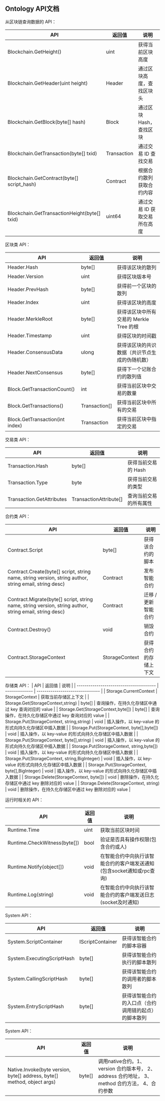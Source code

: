 ## Ontology API文档
从区块链查询数据的 API：

| API                                      | 返回值         | 说明               |
| ---------------------------------------- | ----------- | ---------------- |
| Blockchain.GetHeight()                   | uint        | 获得当前区块高度         |
| Blockchain.GetHeader(uint height)        | Header      | 通过区块高度，查找区块头     |
| Blockchain.GetBlock(byte[] hash)         | Block       | 通过区块 Hash，查找区块   |
| Blockchain.GetTransaction(byte[] txid)   | Transaction | 通过交易 ID 查找交易     |
| Blockchain.GetContract(byte[] script_hash) | Contract    | 根据合约散列获取合约内容     |
| Blockchain.GetTransactionHeight(byte[] txid) | uint64      | 通过交易 ID 获取交易所在高度 |

区块类 API：

| API                             | 返回值           | 说明                         |
| ------------------------------- | ------------- | -------------------------- |
| Header.Hash                     | byte[]        | 获得该区块的散列                   |
| Header.Version                  | uint          | 获得区块版本号                    |
| Header.PrevHash                 | byte[]        | 获得前一个区块的散列                 |
| Header.Index                    | uint          | 获得该区块的高度                   |
| Header.MerkleRoot               | byte[]        | 获得该区块中所有交易的 Merkle Tree 的根 |
| Header.Timestamp                | uint          | 获得区块的时间戳                   |
| Header.ConsensusData            | ulong         | 获得该区块的共识数据（共识节点生成的伪随机数）    |
| Header.NextConsensus            | byte[]        | 获得下一个记账合约的散列值              |
| Block.GetTransactionCount()     | int           | 获得当前区块中交易的数量               |
| Block.GetTransactions()         | Transaction[] | 获得当前区块中所有的交易               |
| Block.GetTransaction(int index) | Transaction   | 获得当前区块中指定的交易               |

交易类 API：

| API                       | 返回值                    | 说明           |
| ------------------------- | ---------------------- | ------------ |
| Transaction.Hash          | byte[]                 | 获得当前交易的 Hash |
| Transaction.Type          | byte                   | 获得当前交易的类型    |
| Transaction.GetAttributes | TransactionAttribute[] | 查询当前交易的所有属性  |



合约类 API：

| API                                      | 返回值            | 说明          |
| ---------------------------------------- | -------------- | ----------- |
| Contract.Script                          | byte[]         | 获得该合约的脚本    |
| Contract.Create(byte[] script, string name, string version, string author, string email, string desc) | Contract       | 发布智能合约      |
| Contract.Migrate(byte[] script, string name, string version, string author, string email, string desc) | Contract       | 迁移 / 更新智能合约 |
| Contract.Destroy()                       | void           | 销毁合约        |
| Contract.StorageContext                  | StorageContext | 获得合约的存储上下文  |

存储类 API：
| API                                      | 返回值            | 说明                               |
| ---------------------------------------- | -------------- | -------------------------------- |
| Storage.CurrentContext                   | StorageContext | 获取当前存储区上下文                       |
| Storage.Get(StorageContext,string)       | byte[]         | 查询操作，在持久化存储区中通过 key 查询对应的 value  |
| Storage.Get(StorageContext,byte[])       | byte[]         | 查询操作，在持久化存储区中通过 key 查询对应的 value  |
| Storage.Put(StorageContext, string,string) | void           | 插入操作，以 key-value 的形式向持久化存储区中插入数据 |
| Storage.Put(StorageContext, byte[],byte[]) | void           | 插入操作，以 key-value 的形式向持久化存储区中插入数据 |
| Storage.Put(StorageContext, byte[],string) | void           | 插入操作，以 key-value 的形式向持久化存储区中插入数据 |
| Storage.Put(StorageContext, string,byte[]) | void           | 插入操作，以 key-value 的形式向持久化存储区中插入数据 |
| Storage.Put(StorageContext, string,BigInteger) | void           | 插入操作，以 key-value 的形式向持久化存储区中插入数据 |
| Storage.Put(StorageContext, byte[],BigInteger) | void           | 插入操作，以 key-value 的形式向持久化存储区中插入数据 |
| Storage.Delete(StorageContext, byte[])   | void           | 删除操作，在持久化存储区中通过 key 删除对应的 value  |
| Storage.Delete(StorageContext, string)   | void           | 删除操作，在持久化存储区中通过 key 删除对应的 value  |

运行时相关的 API：

| API                          | 返回值  | 说明                                       |
| ---------------------------- | ---- | ---------------------------------------- |
| Runtime.Time                 | uint | 获取当前区块时间                                 |
| Runtime.CheckWitness(byte[]) | bool | 验证是否具有操作权限(包含合约或人)                       |
| Runtime.Notify(object[])     | void | 在智能合约中向执行该智能合约的客户端发送通知(包含socket通知或rpc查询) |
| Runtime.Log(string)          | void | 在智能合约中向执行该智能合约的客户端发送日志(socket及时通知)       |

System API：

| API                        | 返回值              | 说明                         |
| -------------------------- | ---------------- | -------------------------- |
| System.ScriptContainer     | IScriptContainer | 获得该智能合约的脚本容器               |
| System.ExecutingScriptHash | byte[]           | 获得该智能合约执行的脚本散列             |
| System.CallingScriptHash   | byte[]           | 获得该智能合约的调用者的脚本散列           |
| System.EntryScriptHash     | byte[]           | 获得该智能合约的入口点（合约调用链的起点）的脚本散列 |

System API：

| API                                      | 返回值    | 说明                                       |
| ---------------------------------------- | ------ | ---------------------------------------- |
| Native.Invoke(byte version, byte[] address, byte[] method, object args) | byte[] | 调用native合约。1、version 合约版本号， 2、address 合约地址， 3、method 合约方法， 4、合约参数 |






